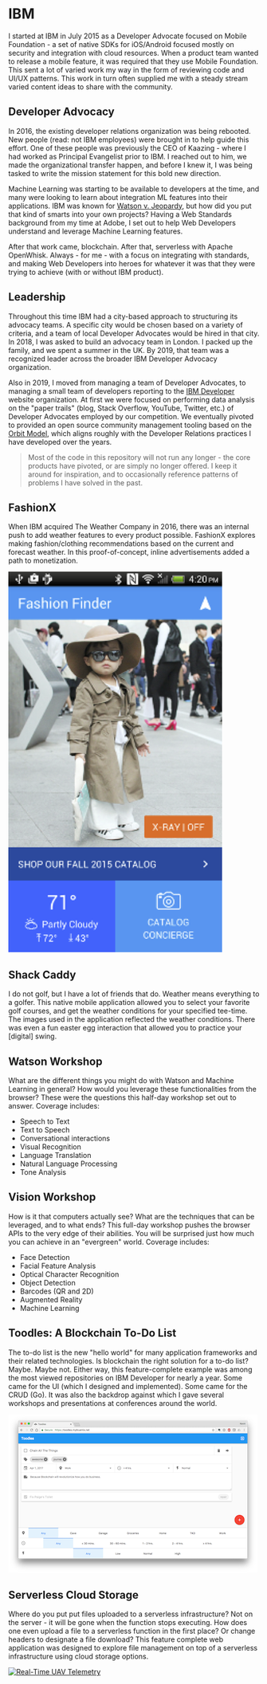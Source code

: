 # IBM

I started at IBM in July 2015 as a Developer Advocate focused on Mobile Foundation - a set of native SDKs for iOS/Android focused mostly on security and integration with cloud resources. When a product team wanted to release a mobile feature, it was required that they use Mobile Foundation. This sent a lot of varied work my way in the form of reviewing code and UI/UX patterns. This work in turn often supplied me with a steady stream varied content ideas to share with the community.

## Developer Advocacy

In 2016, the existing developer relations organization was being rebooted. New people (read: not IBM employees) were brought in to help guide this effort. One of these people was previously the CEO of Kaazing - where I had worked as Principal Evangelist prior to IBM. I reached out to him, we made the organizational transfer happen, and before I knew it, I was being tasked to write the mission statement for this bold new direction.

Machine Learning was starting to be available to developers at the time, and many were looking to learn about integration ML features into their applications. IBM was known for [Watson v. Jeopardy]([https://www.youtube.com/watch?v=P18EdAKuC1U](https://www.youtube.com/watch?v=P18EdAKuC1U)), but how did you put that kind of smarts into your own projects? Having a Web Standards background from my time at Adobe, I set out to help Web Developers understand and leverage Machine Learning features.

After that work came, blockchain. After that, serverless with Apache OpenWhisk. Always - for me - with a focus on integrating with standards, and making Web Developers into heroes for whatever it was that they were trying to achieve (with or without IBM product). 

## Leadership

Throughout this time IBM had a city-based approach to structuring its advocacy teams. A specific city would be chosen based on a variety of criteria, and a team of local Developer Advocates would be hired in that city. In 2018, I was asked to build an advocacy team in London. I packed up the family, and we spent a summer in the UK. By 2019, that team was a recognized leader across the broader IBM Developer Advocacy organization.

Also in 2019, I moved from managing a team of Developer Advocates, to managing a small team of developers reporting to the [IBM Developer]([https://developer.ibm.com/](https://developer.ibm.com/)) website organization. At first we were focused on performing data analysis on the "paper trails" (blog, Stack Overflow, YouTube, Twitter, etc.) of Developer Advocates employed by our competition. We eventually pivoted to provided an open source community management tooling based on the [Orbit Model]([https://github.com/orbit-love/orbit-model](https://github.com/orbit-love/orbit-model)), which aligns roughly with the Developer Relations practices I have developed over the years.

> Most of the code in this repository will not run any longer - the core products have pivoted, or are simply no longer offered. I keep it around for inspiration, and to occasionally reference patterns of problems I have solved in the past.

## FashionX

When IBM acquired The Weather Company in 2016, there was an internal push to add weather features to every product possible. FashionX explores making fashion/clothing recommendations based on the current and forecast weather. In this proof-of-concept, inline advertisements added a path to monetization.

[![FashionX: Weather-Enabled Fashion](/fashionx/fashionx.png)](https://docs.google.com/presentation/d/1ehs4pLYB2swb_p7iPEy2MWFX_etfGXO2hKHnAGGYh9w/edit?usp=sharing)

## Shack Caddy

I do not golf, but I have a lot of friends that do. Weather means everything to a golfer. This native mobile application allowed you to select your favorite golf courses, and get the weather conditions for your specified tee-time. The images used in the application reflected the weather conditions. There was even a fun easter egg interaction that allowed you to practice your [digital] swing.

## Watson Workshop

What are the different things you might do with Watson and Machine Learning in general? How would you leverage these functionalities from the browser? These were the questions this half-day workshop set out to answer. Coverage includes:

- Speech to Text
- Text to Speech
- Conversational interactions
- Visual Recognition
- Language Translation
- Natural Language Processing
- Tone Analysis

## Vision Workshop

How is it that computers actually see? What are the techniques that can be leveraged, and to what ends? This full-day workshop pushes the browser APIs to the very edge of their abilities. You will be surprised just how much you can achieve in an "evergreen" world. Coverage includes:

- Face Detection
- Facial Feature Analysis
- Optical Character Recognition
- Object Detection
- Barcodes (QR and 2D)
- Augmented Reality
- Machine Learning

## Toodles: A Blockchain To-Do List

The to-do list is the new "hello world" for many application frameworks and their related technologies. Is blockchain the right solution for a to-do list? Maybe. Maybe not. Either way, this feature-complete example was among the most viewed repositories on IBM Developer for nearly a year. Some came for the UI (which I designed and implemented). Some came for the CRUD (Go). It was also the backdrop against which I gave several workshops and presentations at conferences around the world.

[![Blockchain To-Do List](/toodles/todo-list-480.png)](https://www.youtube.com/watch?v=SeBaUXn-Wnw)

## Serverless Cloud Storage

Where do you put put files uploaded to a serverless infrastructure? Not on the server - it will be gone when the function stops executing. How does one even upload a file to a serverless function in the first place? Or change headers to designate a file download? This feature complete web application was designed to explore file management on top of a serverless infrastructure using cloud storage options. 

[![Real-Time UAV Telemetry](https://img.youtube.com/vi/d_YpimHwHeM/0.jpg)](https://www.youtube.com/watch?v=d_YpimHwHeM)